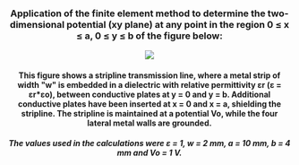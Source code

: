<h3 align="center"> Application of the finite element method to determine the two-dimensional potential (xy plane) at any point in the region 0 ≤ x ≤ a, 0 ≤ y ≤ b of the figure below: </h3>

<p align="center"><img src="https://github.com/caiorochac/FEM-2D/assets/103794150/4618fd35-a131-497f-8300-e8ab29603aa7"/></p>

<h4 align="center"> This figure shows a stripline transmission line, where a metal strip of width "w" is embedded in a dielectric with relative permittivity εr (ε = εr*εo), between conductive plates at y = 0 and y = b. Additional conductive plates have been inserted at x = 0 and x = a, shielding the stripline. The stripline is maintained at a potential Vo, while the four lateral metal walls are grounded. <h4/>

<h5 align="center"> The values used in the calculations were ε = 1, w = 2 mm, a = 10 mm, b = 4 mm and Vo = 1 V. <h5/>  

